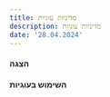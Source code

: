 ```yaml
---
title: מדיניות עוגיות
description: מדיניות עוגיות
date: '28.04.2024'
---
```


#### הצגה

#### השימוש בעוגיות
